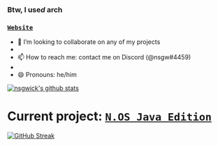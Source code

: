 ### Btw, I use*d* arch

<!--
**nsgwick/nsgwick** is a ✨ _special_ ✨ repository because its `README.md` (this file) appears on your GitHub profile.

Here are some ideas to get you started:

- 🔭 I’m currently working on ...
- 🌱 I’m currently learning ...
- 👯 I’m looking to collaborate on ...
- 🤔 I’m looking for help with ...
- 💬 Ask me about ...
- 📫 How to reach me: ...
- 😄 Pronouns: ...
- ⚡ Fun fact: ...
-->

### [`Website`](https://nsgw.xyz)

- 👯 I’m looking to collaborate on any of my projects 
- 
- 📫 How to reach me: contact me on Discord (@nsgw#4459)
- 
- 😄 Pronouns: he/him

[![nsgwick's github stats](https://github-readme-stats.vercel.app/api?username=nsgwick&show_icons=true&include_all_commits=true&theme=maroongold)](https://github.com/nsgwick/nsgwick)

# Current project: [`N.OS Java Edition`](https://github.com/nsgwick/nos-j)
[![GitHub Streak](https://github-readme-streak-stats.herokuapp.com/?user=nsgwick&theme=maroongold)](https://git.io/streak-stats)
